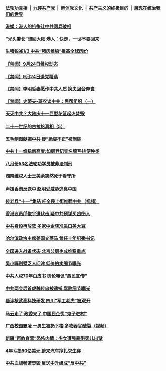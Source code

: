 ####  [法轮功真相](../../../../basic/blob/master/README.md?t=09250300) &nbsp;|&nbsp; [九评共产党](../../../../9ping.md/blob/master/README.md?t=09250300) &nbsp;|&nbsp; [解体党文化](../../../../jtdwh.md/blob/master/README.md?t=09250300)  &nbsp;|&nbsp; [共产主义的终极目的](../../../../gczydzjmd.md/blob/master/README.md?t=09250300) &nbsp;|&nbsp; [魔鬼在统治我们的世界](../../../../mgztzwmdsj.md/blob/master/README.md?t=09250300) 

#### [港媒：港人的抗争让中共阅兵破相](../pages/prog204/a102672168.md?t=09250300) 

#### [“光头警长”想回大陆 港人：快走，一世不要回来](../pages/prog204/a102672158.md?t=09250300) 

#### [生猪锐减1/3 中共“猪肉维稳”推高全球肉价](../pages/prog204/a102671948.md?t=09250300) 

#### [【禁闻】9月24日维权动态](../pages/prog204/a102672084.md?t=09250300) 

#### [【禁闻】9月24日退党精选](../pages/prog204/a102672077.md?t=09250300) 

#### [【禁闻】李明哲妻愿作中共人质 换夫回台奔丧](../pages/prog204/a102672010.md?t=09250300) 

#### [【禁闻】史蒂夫•班农谈中共：黑帮组织（一）](../pages/prog204/a102671887.md?t=09250300) 

#### [天灭中共？大陆庆十一巨型花篮起火焚毁](../pages/prog204/a102671873.md?t=09250300) 

#### [二十一世纪的古拉格真相（5）](../pages/prog204/a102671878.md?t=09250300) 

#### [五毛制图献媚中共 疑“跪姿不正”被删除](../pages/prog204/a102671836.md?t=09250300) 

#### [中共十一维稳新高度:如厕登记实名填写排便种类](../pages/prog204/a102671763.md?t=09250300) 

#### [八月份53名法轮功学员被非法判刑](../pages/prog204/a102671559.md?t=09250300) 


#### [湖南维权人士王美余突然死于看守所](../pages/prog204/a102671628.md?t=09250300) 

#### [声援香港反送中 赵明受威胁逃离中国](../pages/prog204/a102671591.md?t=09250300) 

#### [传老兵“十一”集结 吁全民上街推翻中共（视频）](../pages/prog204/a102671476.md?t=09250300) 


#### [香港议员邝俊宇遭伏击 疑中共预谋买凶伤人](../pages/prog204/a102671593.md?t=09250300) 

#### [中共身段再放软 多家中企获准进口美大豆](../pages/prog204/a102671548.md?t=09250300) 

#### [哈尔滨政协主席姜国文落马 曾任十年纪委书记](../pages/prog204/a102671549.md?t=09250300) 

#### [全国进入战备状态 北京公厕也成维稳重点](../pages/prog204/a102671526.md?t=09250300) 

#### [吴小晖别墅乏人问津 低价拍卖细节曝光](../pages/prog204/a102671504.md?t=09250300) 

#### [中共人权70年白皮书 舆论嘲讽“愚民宣传”](../pages/prog204/a102671500.md?t=09250300) 

#### [中共两会后首虎魏传忠被逮捕 腐败细节曝光](../pages/prog204/a102671406.md?t=09250300) 

#### [疑涉核武高科技研发 四川“军工老虎”被双开](../pages/prog204/a102671379.md?t=09250300) 

#### [马云走了 政委来了 中国民企忧“鬼子进村”](../pages/prog204/a102671378.md?t=09250300) 

#### [广西校园霸凌 一男生被扔下楼 多枚器官破裂（视频）](../pages/prog204/a102671358.md?t=09250300) 

#### [新疆“再教育营”恐怖内情：少女遭强暴带婴儿出狱](../pages/prog204/a102671329.md?t=09250300) 

#### [4年亏损50亿美元 蔚来汽车挣扎求生存](../pages/prog204/a102671342.md?t=09250300) 

#### [中共血旗频遭焚毁 反送中升级成“反中共”](../pages/prog204/a102671312.md?t=09250300) 

